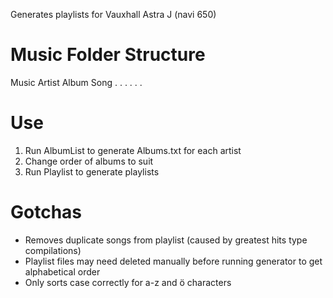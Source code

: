 Generates playlists for Vauxhall Astra J (navi 650)

# Music Folder Structure

Music
	Artist
		Album
			Song
			.
			.
			.
		.
	.
	.

# Use

1. Run AlbumList to generate Albums.txt for each artist
2. Change order of albums to suit
3. Run Playlist to generate playlists

# Gotchas

- Removes duplicate songs from playlist (caused by greatest hits type compilations)
- Playlist files may need deleted manually before running generator to get alphabetical order
- Only sorts case correctly for a-z and ö characters